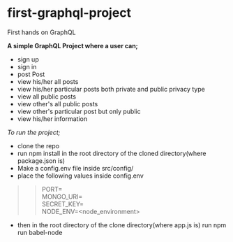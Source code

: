 # first-graphql-project
First hands on GraphQL

**A simple GraphQL Project where a user can;**
- sign up
- sign in
- post Post
- view his/her all posts
- view his/her particular posts both private and public privacy type
- view all public posts 
- view other's all public posts
- view other's particular post but only public
- view his/her information

_To run the project;_ 
- clone the repo
- run npm install in the root directory of the cloned directory(where package.json is)
- Make a config.env file inside src/config/ 
- place the following values inside config.env
>>PORT=<port><br />
>>MONGO_URI=<mongouri><br />
>>SECRET_KEY=<secretkey><br />
>>NODE_ENV=<node_environment><br />
- then in the root directory of the clone directory(where app.js is) run npm run babel-node
